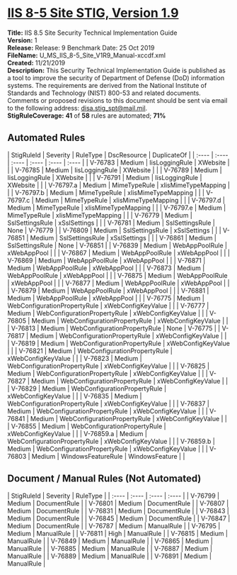 # [IIS 8-5 Site STIG, Version 1.9](https://github.com/Microsoft/PowerStig/wiki/IISSite-8.5-1.9)

**Title:** IIS 8.5 Site Security Technical Implementation Guide  
**Version:** 1  
**Release:** Release: 9 Benchmark Date: 25 Oct 2019  
**FileName:** U_MS_IIS_8-5_Site_V1R9_Manual-xccdf.xml  
**Created:** 11/21/2019  
**Description:** This Security Technical Implementation Guide is published as a tool to improve the security of Department of Defense (DoD) information systems. The requirements are derived from the National Institute of Standards and Technology (NIST) 800-53 and related documents. Comments or proposed revisions to this document should be sent via email to the following address: disa.stig_spt@mail.mil.  
**StigRuleCoverage:** **41** of **58** rules are automated; **71%**  

## Automated Rules

| StigRuleId | Severity | RuleType | DscResource | DuplicateOf |
| :---- | :---- | :---- | :---- | :---- | :---- |
| V-76783 | Medium | IisLoggingRule | XWebsite |  |
| V-76785 | Medium | IisLoggingRule | XWebsite |  |
| V-76789 | Medium | IisLoggingRule | XWebsite |  |
| V-76791 | Medium | IisLoggingRule | XWebsite |  |
| V-76797.a | Medium | MimeTypeRule | xIisMimeTypeMapping |  |
| V-76797.b | Medium | MimeTypeRule | xIisMimeTypeMapping |  |
| V-76797.c | Medium | MimeTypeRule | xIisMimeTypeMapping |  |
| V-76797.d | Medium | MimeTypeRule | xIisMimeTypeMapping |  |
| V-76797.e | Medium | MimeTypeRule | xIisMimeTypeMapping |  |
| V-76779 | Medium | SslSettingsRule | xSslSettings |  |
| V-76781 | Medium | SslSettingsRule | None | V-76779 |
| V-76809 | Medium | SslSettingsRule | xSslSettings |  |
| V-76851 | Medium | SslSettingsRule | xSslSettings |  |
| V-76861 | Medium | SslSettingsRule | None | V-76851 |
| V-76839 | Medium | WebAppPoolRule | xWebAppPool |  |
| V-76867 | Medium | WebAppPoolRule | xWebAppPool |  |
| V-76869 | Medium | WebAppPoolRule | xWebAppPool |  |
| V-76871 | Medium | WebAppPoolRule | xWebAppPool |  |
| V-76873 | Medium | WebAppPoolRule | xWebAppPool |  |
| V-76875 | Medium | WebAppPoolRule | xWebAppPool |  |
| V-76877 | Medium | WebAppPoolRule | xWebAppPool |  |
| V-76879 | Medium | WebAppPoolRule | xWebAppPool |  |
| V-76881 | Medium | WebAppPoolRule | xWebAppPool |  |
| V-76775 | Medium | WebConfigurationPropertyRule | xWebConfigKeyValue |  |
| V-76777 | Medium | WebConfigurationPropertyRule | xWebConfigKeyValue |  |
| V-76805 | Medium | WebConfigurationPropertyRule | xWebConfigKeyValue |  |
| V-76813 | Medium | WebConfigurationPropertyRule | None | V-76775 |
| V-76817 | Medium | WebConfigurationPropertyRule | xWebConfigKeyValue |  |
| V-76819 | Medium | WebConfigurationPropertyRule | xWebConfigKeyValue |  |
| V-76821 | Medium | WebConfigurationPropertyRule | xWebConfigKeyValue |  |
| V-76823 | Medium | WebConfigurationPropertyRule | xWebConfigKeyValue |  |
| V-76825 | Medium | WebConfigurationPropertyRule | xWebConfigKeyValue |  |
| V-76827 | Medium | WebConfigurationPropertyRule | xWebConfigKeyValue |  |
| V-76829 | Medium | WebConfigurationPropertyRule | xWebConfigKeyValue |  |
| V-76835 | Medium | WebConfigurationPropertyRule | xWebConfigKeyValue |  |
| V-76837 | Medium | WebConfigurationPropertyRule | xWebConfigKeyValue |  |
| V-76841 | Medium | WebConfigurationPropertyRule | xWebConfigKeyValue |  |
| V-76855 | Medium | WebConfigurationPropertyRule | xWebConfigKeyValue |  |
| V-76859.a | Medium | WebConfigurationPropertyRule | xWebConfigKeyValue |  |
| V-76859.b | Medium | WebConfigurationPropertyRule | xWebConfigKeyValue |  |
| V-76803 | Medium | WindowsFeatureRule | WindowsFeature |  |

## Document / Manual Rules (Not Automated)

| StigRuleId | Severity | RuleType |
| :---- | :---- | :---- | :---- |
| V-76799 | Medium | DocumentRule |
| V-76801 | Medium | DocumentRule |
| V-76807 | Medium | DocumentRule |
| V-76831 | Medium | DocumentRule |
| V-76843 | Medium | DocumentRule |
| V-76845 | Medium | DocumentRule |
| V-76847 | Medium | DocumentRule |
| V-76787 | Medium | ManualRule |
| V-76795 | Medium | ManualRule |
| V-76811 | High | ManualRule |
| V-76815 | Medium | ManualRule |
| V-76849 | Medium | ManualRule |
| V-76865 | Medium | ManualRule |
| V-76885 | Medium | ManualRule |
| V-76887 | Medium | ManualRule |
| V-76889 | Medium | ManualRule |
| V-76891 | Medium | ManualRule |
